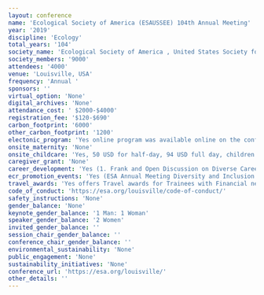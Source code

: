 ```yaml
---
layout: conference 
name: 'Ecological Society of America (ESAUSSEE) 104th Annual Meeting'
year: '2019'
discipline: 'Ecology'
total_years: '104'
society_name: 'Ecological Society of America , United States Society for Ecological Economics'
society_members: '9000'
attendees: '4000'
venue: 'Louisville, USA'
frequency: 'Annual '
sponsors: ''
virtual_option: 'None'
digital_archives: 'None'
attendance_cost: ' $2000-$4000'
registration_fee: '$120-$690'
carbon_footprint: '6000'
other_carbon_footprint: '1200'
electonic_program: 'Yes online program was available online on the conference website.'
onsite_maternity: 'None'
onsite_childcare: 'Yes, 50 USD for half-day, 94 USD full day, children aged 6 months to 12 years. Not Free but on-site (ESA is pleased to be partnering with KiddieCorp again for the 104th Annual Meeting. KiddieCorp is in its thirty-second year of providing high quality children’s programs and youth services to conventions, trade shows and special events.Kiddie corp 30th anniversary logo. The program is for children ages 6 months through 12 years old. The dates for the program are Monday – Friday, August 12-16, 2019 and will be located at the Louisville, KY.  Snacks and beverages will be provided, and meals need to be supplied by parents each day. Register early as availability is limited and handled on a first-come, first-served basis.  The cost for the children’s program     $49.50: Half Day AM (7:30 AM – 1:00 PM)     $45.00: Half Day PM (1:00 AM – 6:00 PM)     $94.50: Full Day (7:30 AM – 6:00 PM) '
caregiver_grant: 'None'
career_development: 'Yes (1. Frank and Open Discussion on Diverse Career Pathways in Ecology https://eco.confex.com/eco/2019/meetingapp.cgi/Session/15800  2. Student Networking Workshop: Tips for making productive connections at ESA 2019! https://eco.confex.com/eco/2019/meetingapp.cgi/Session/15820  3.ESA Career Central Day 1  4.Early Career Mentoring Program Breakfast https://eco.confex.com/eco/2019/meetingapp.cgi/Session/16583  5. Endless Possibilities: A Showcase of the Many Ecological Career Options https://eco.confex.com/eco/2019/meetingapp.cgi/Session/15857  6. First Year on the Job: Tips and Traps https://eco.confex.com/eco/2019/meetingapp.cgi/Session/15718  7. Science Communication on the Fly: Improve your Science https://eco.confex.com/eco/2019/meetingapp.cgi/Session/15829  8. Non-Traditional Postdocs: A Panel Discussion on Interdisciplinary Postdoc Opportunities https://eco.confex.com/eco/2019/meetingapp.cgi/Session/15718  9. Conversations with NSF: Research and Training Opportunities https://eco.confex.com/eco/2019/meetingapp.cgi/Session/15576  10.ESA Career Central Day 2  11.Certified Ecologists Networking Mixer https://eco.confex.com/eco/2019/meetingapp.cgi/Session/16593  12.Early Career Ecologists Section Business Meeting https://eco.confex.com/eco/2019/meetingapp.cgi/Session/16175  13.ESA Career Central Day 3  14.The Power of Mentoring in Career Development Link: https://eco.confex.com/eco/2019/meetingapp.cgi/Session/16626  15.ESA Career Central Day 4    16.Early Career Mentoring Program Breakfast.)'
ecr_promotion_events: 'Yes (ESA Annual Meeting Diversity and Inclusion Scholarship)'
travel_awards: 'Yes offers Travel awards for Trainees with Financial needs'
code_of_conduct: 'https://esa.org/louisville/code-of-conduct/'
safety_instructions: 'None'
gender_balance: 'None'
keynote_gender_balance: '1 Man: 1 Woman'
speaker_gender_balance: '2 Women'
invited_gender_balance: ''
session_chair_gender_balance: ''
conference_chair_gender_balance: ''
environmental_sustainability: 'None'
public_engagement: 'None'
sustainability_initiatives: 'None'
conference_url: 'https://esa.org/louisville/'
other_details: ''
---
```


